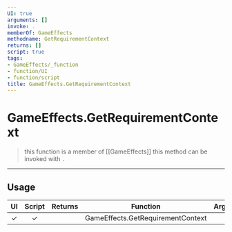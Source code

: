 ```yaml
---
UI: true
arguments: []
invoke: .
memberOf: GameEffects
methodname: GetRequirementContext
returns: []
script: true
tags:
- GameEffects/_function
- function/UI
- function/script
title: GameEffects.GetRequirementContext
---
```

# GameEffects.GetRequirementContext
> this function is a member of [[GameEffects]]
> this method can be invoked with `.`
-----
## Usage
|  UI | Script | Returns | Function | Arguments |
|:---:|:------:|-------:|:--------:|:---------|
|✓|✓||GameEffects.GetRequirementContext||
